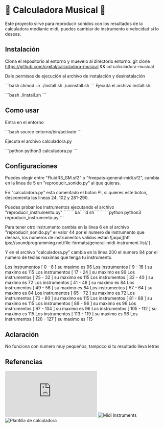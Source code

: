 # 🎵 Calculadora Musical 🎵 
Este proyecto sirve para reproducir sonidos con los resultados de la calculadora mediante midi, 
puedes cambiar de instrumento e velocidad si lo deseas.

## Instalación
Clona el repositorio al entorno y muevelo al directorio entorno:
git clone https://github.com/cigital/calculadora-musical && cd calculadora-musical

Dale permisos de ejecución al archivo de instalación y desinstalación

´´´bash
chmod +x ./install.sh ./uninstall.sh 
´´´
Ejecuta el archivo install.sh

´´´bash
./install.sh
´´´

## Como usar
Entra en el entorno

´´´bash
source entorno/bin/activate
´´´

Ejecuta el archivo calculadora.py

´´´python
python3 calculadora.py
´´´

## Configuraciones
Puedes elegir entre "FluidR3_GM.sf2" o "freepats-general-midi.sf2", cambia en la linea de 5 en "reproducir_sonido.py" al que quieras.

En "calculadora.py" esta comentado el boton PI, si quieres este boton, descomenta las lineas 24, 102 y 281-290.

Puedes probar los instrumentos ejecutando el archivo "reproducir_instrumento.py"
````````ba``´´d sh```````
´´´python
python3 reproducir_instrumento.py
´´´

Para tener otro instrumento cambia en la linea 6 en el archivo "reproducir_sonido.py" el valor 44 por el numero de instrumento que deseas, los numeros de instrumentos validos estan ![aquí](htt  ips://soundprogramming.net/file-formats/general-midi-instrument-list/ ). 

Y en el archivo "calculadora.py" cambia en la linea 200 el numero 84 por el numero de teclas maximas que tenga tu instrumento.

Los instrumentos [ 0 - 8 ] su maximo es 96
Los instrumentos [ 9 - 16 ] su maximo es 115
Los instrumentos [ 17 - 24 ] su maximo es 96
Los instrumentos [ 25 - 32 ] su maximo es 115 
Los instrumentos [ 33 - 40 ] su maximo es 72 
Los instrumentos [ 41 - 48 ] su maximo es 84
Los instrumentos [ 49 - 56 ] su maximo es 84
Los instrumentos [ 57 - 64 ] su maximo es 84
Los instrumentos [ 65 - 72 ] su maximo es 72
Los instrumentos [ 73 - 80 ] su maximo es 115
Los instrumentos [ 81 - 88 ] su maximo es 115
Los instrumentos [ 89 - 96 ] su maximo es 96
Los instrumentos [ 97 - 104 ] su maximo es 96
Los instrumentos [ 105 - 112 ] su maximo es 115
Los instrumentos [ 113 - 119 ] su maximo es 96 
Los instrumentos [ 120 - 127 ] su maximo es 115

## Aclaración
No funciona con numero muy pequeños, tampoco si tu resultado lleva letras

## Referencias
![Mingus doc](https://bspaans.github.io/python-mingus/index.html)
![Midi instruments]( https://soundprogramming.net/file-formats/general-midi-instrument-list/)
![Plantilla de calculadora](https://github.com/programiz/Calculator)
